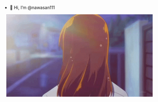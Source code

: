 - 👋 Hi, I’m @nawasan111
<p align="center">
  <img src="https://raw.githubusercontent.com/nawasan111/nawasan111/main/s.jpg">
  <!--- <img src="https://media.tenor.com/LyWLGRRhlp4AAAAd/yamauchi-sakura.gif"> --->
</p>
<!---

- 👀 I’m interested in ...
- 🌱 I’m currently learning ...
- 💞️ I’m looking to collaborate on ...
- 📫 How to reach me ...


nawasan111/nawasan111 is a ✨ special ✨ repository because its `README.md` (this file) appears on your GitHub profile.
You can click the Preview link to take a look at your changes.
--->

